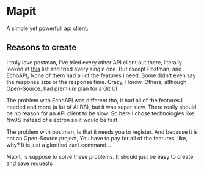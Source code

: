 # Mapit
A simple yet powerfull api client.

## Reasons to create
I truly love postman, I've tried every other API client out there, literally looked at [this](https://github.com/stepci/awesome-api-clients) list and tried every single one.
<CR>
But except Postman, and EchoAPI, None of them had all of the features I need.<CR>
Some didn't even say the response size or the response time. Crazy, I know.<CR>
Others, although Open-Source, had premium plan for a Git UI.

The problem with EchoAPI was different tho, it had all of the features I needed and more (a lot of AI BS), but it was
super slow. There really should be no reason for an API client to be slow. 
<CR>
So here I chose technologies like NwJS instead of electron so it would be fast.

The problem with postman, is that it needs you to register. And because it is not an Open-Source project, You have to
pay for all of the features, like, why? It is just a glorified `curl` command...



Mapit, is suppose to solve these problems.
It should just be easy to create and save requests
